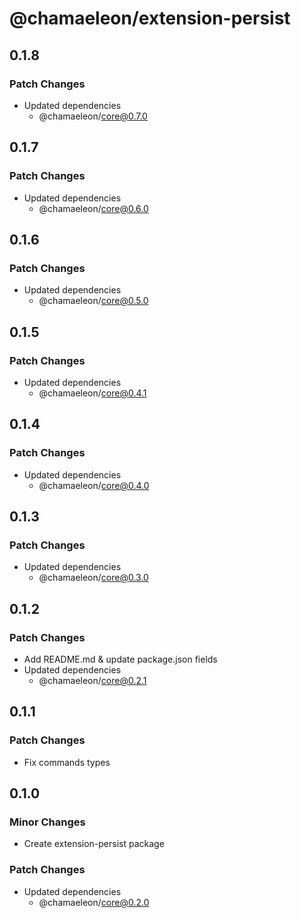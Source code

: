 # @chamaeleon/extension-persist

## 0.1.8

### Patch Changes

- Updated dependencies
  - @chamaeleon/core@0.7.0

## 0.1.7

### Patch Changes

- Updated dependencies
  - @chamaeleon/core@0.6.0

## 0.1.6

### Patch Changes

- Updated dependencies
  - @chamaeleon/core@0.5.0

## 0.1.5

### Patch Changes

- Updated dependencies
  - @chamaeleon/core@0.4.1

## 0.1.4

### Patch Changes

- Updated dependencies
  - @chamaeleon/core@0.4.0

## 0.1.3

### Patch Changes

- Updated dependencies
  - @chamaeleon/core@0.3.0

## 0.1.2

### Patch Changes

- Add README.md & update package.json fields
- Updated dependencies
  - @chamaeleon/core@0.2.1

## 0.1.1

### Patch Changes

- Fix commands types

## 0.1.0

### Minor Changes

- Create extension-persist package

### Patch Changes

- Updated dependencies
  - @chamaeleon/core@0.2.0
